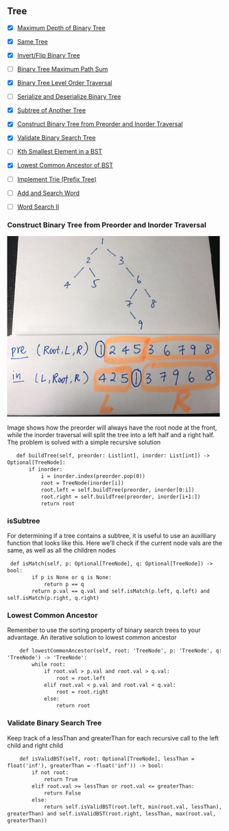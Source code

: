 
## Tree
- [X] [Maximum Depth of Binary Tree](https://leetcode.com/problems/maximum-depth-of-binary-tree/)
- [X] [Same Tree](https://leetcode.com/problems/same-tree/)
- [X] [Invert/Flip Binary Tree](https://leetcode.com/problems/invert-binary-tree/)
- [ ] [Binary Tree Maximum Path Sum](https://leetcode.com/problems/binary-tree-maximum-path-sum/)
- [X] [Binary Tree Level Order Traversal](https://leetcode.com/problems/binary-tree-level-order-traversal/)
- [ ] [Serialize and Deserialize Binary Tree](https://leetcode.com/problems/serialize-and-deserialize-binary-tree/)
- [X] [Subtree of Another Tree](https://leetcode.com/problems/subtree-of-another-tree/)
- [X] [Construct Binary Tree from Preorder and Inorder Traversal](https://leetcode.com/problems/construct-binary-tree-from-preorder-and-inorder-traversal/)
- [X] [Validate Binary Search Tree](https://leetcode.com/problems/validate-binary-search-tree/)
- [ ] [Kth Smallest Element in a BST](https://leetcode.com/problems/kth-smallest-element-in-a-bst/)
- [X] [Lowest Common Ancestor of BST](https://leetcode.com/problems/lowest-common-ancestor-of-a-binary-search-tree/)
- [ ] [Implement Trie (Prefix Tree)](https://leetcode.com/problems/implement-trie-prefix-tree/)
- [ ] [Add and Search Word](https://leetcode.com/problems/add-and-search-word-data-structure-design/)
- [ ] [Word Search II](https://leetcode.com/problems/word-search-ii/)



### Construct Binary Tree from Preorder and Inorder Traversal ###

![build-tree](./build-tree.png)
 
 Image shows how the preorder will always have the root node at the front, while the inorder traversal will split the tree into a left half and a right half. The problem is solved with a simple recursive solution
 ```
    def buildTree(self, preorder: List[int], inorder: List[int]) -> Optional[TreeNode]:
        if inorder:
            i = inorder.index(preorder.pop(0))
            root = TreeNode(inorder[i])
            root.left = self.buildTree(preorder, inorder[0:i])
            root.right = self.buildTree(preorder, inorder[i+1:])
            return root
 ```


### isSubtree ###
For determining if a tree contains a subtree, it is useful to use an auxilliary function that looks like this. Here we'll check if the current node vals are the same, as well as all the children nodes 

```  
 def isMatch(self, p: Optional[TreeNode], q: Optional[TreeNode]) -> bool:
        if p is None or q is None:
            return p == q
        return p.val == q.val and self.isMatch(p.left, q.left) and self.isMatch(p.right, q.right)
```

### Lowest Common Ancestor ###
Remember to use the sorting property of binary search trees to your advantage. An iterative solution to lowest common ancestor
```
    def lowestCommonAncestor(self, root: 'TreeNode', p: 'TreeNode', q: 'TreeNode') -> 'TreeNode':
        while root:
            if root.val > p.val and root.val > q.val:
                root = root.left
            elif root.val < p.val and root.val < q.val:
                root = root.right
            else:
                return root
```

### Validate Binary Search Tree ##
Keep track of a lessThan and greaterThan for each recursive call to the left child and right child

```
    def isValidBST(self, root: Optional[TreeNode], lessThan = float('inf'), greaterThan = -float('inf')) -> bool:
        if not root:
            return True
        elif root.val >= lessThan or root.val <= greaterThan:
            return False
        else:
            return self.isValidBST(root.left, min(root.val, lessThan), greaterThan) and self.isValidBST(root.right, lessThan, max(root.val, greaterThan))
```